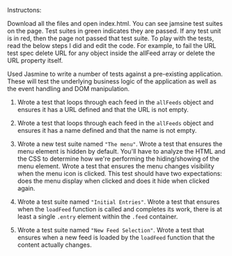 Instructons:

Download all the files and open index.html. You can see jamsine test suites on the page. Test suites in green indicates they are passed. If any test unit is in red, then the page not passed that test suite. To play with the tests, read the below steps I did and edit the code. For example, to fail the URL test spec delete URL for any object inside the allFeed array or delete the URL property itself.

Used Jasmine to write a number of tests against a pre-existing application. These will test the underlying business logic of the application as well as the event handling and DOM manipulation.

1. Wrote a test that loops through each feed in the `allFeeds` object and ensures it has a URL defined and that the URL is not empty.

2. Wrote a test that loops through each feed in the `allFeeds` object and ensures it has a name defined and that the name is not empty.

3. Wrote a new test suite named `"The menu"`. Wrote a test that ensures the menu element is hidden by default. You'll have to analyze the HTML and the CSS to determine how we're performing the hiding/showing of the menu element. Wrote a test that ensures the menu changes visibility when the menu icon is clicked. This test should have two expectations: does the menu display when clicked and does it hide when clicked again.

4. Wrote a test suite named `"Initial Entries"`. Wrote a test that ensures when the `loadFeed` function is called and completes its work, there is at least a single `.entry` element within the `.feed` container.

5. Wrote a test suite named `"New Feed Selection"`. Wrote a test that ensures when a new feed is loaded by the `loadFeed` function that the content actually changes.

